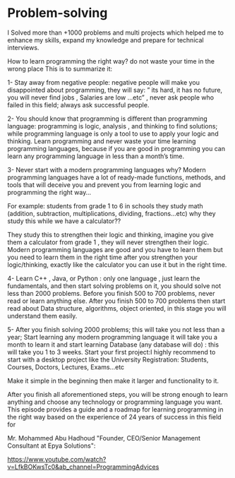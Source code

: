 # Problem-solving

I Solved more than +1000 problems and multi projects which helped me to enhance my skills, expand my knowledge and prepare for technical interviews.

How to learn programming the right way? do not waste your time in the wrong place This is to summarize it:

1- Stay away from negative people: negative people will make you disappointed about programming, they will say: ” its hard, it has no future, you will never find jobs , Salaries are low …etc” , never ask people who failed in this field; always ask successful people.

2- You should know that programming is different than programming language: programming is logic, analysis , and thinking to find solutions; while programming language is only a tool to use to apply your logic and thinking. Learn programming and never waste your time learning programming languages, because if you are good in programming you can learn any programming language in less than a month’s time.

3- Never start with a modern programming languages why? Modern programming languages have a lot of ready-made functions, methods, and tools that will deceive you and prevent you from learning logic and programming the right way…

For example: students from grade 1 to 6 in schools they study math (addition, subtraction, multiplications, dividing, fractions…etc) why they study this while we have a calculator??

They study this to strengthen their logic and thinking, imagine you give them a calculator from grade 1 , they will never strengthen their logic.
Modern programming languages are good and you have to learn them but you need to learn them in the right time after you strengthen your logic/thinking, exactly like the calculator you can use it but in the right time.

4- Learn C++ , Java, or Python : only one language , just learn the fundamentals, and then start solving problems on it, you should solve not less than 2000 problems.
Before you finish 500 to 700 problems, never read or learn anything else.
After you finish 500 to 700 problems then start read about Data structure, algorithms, object oriented, in this stage you will understand them easily.

5- After you finish solving 2000 problems; this will take you not less than a year;
Start learning any modern programming language it will take you a month to learn it and start learning Database (any database will do) : this will take you 1 to 3 weeks.
Start your first project:I highly recommend to start with a desktop project like the University Registration: Students, Courses, Doctors, Lectures, Exams…etc

Make it simple in the beginning then make it larger and functionality to it.

After you finish all aforementioned steps, you will be strong enough to learn anything and choose any technology or programming language you want.
This episode provides a guide and a roadmap for learning programming in the right way based on the experience of 24 years of success in this field for

Mr. Mohammed Abu Hadhoud "Founder, CEO/Senior Management Consultant at Epya Solutions":

https://www.youtube.com/watch?v=LfkBOKwsTc0&ab_channel=ProgrammingAdvices
